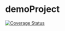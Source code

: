 # demoProject
[![Coverage Status](https://coveralls.io/repos/github/quangthanh1/demoProject/badge.svg?branch=master)](https://coveralls.io/github/quangthanh1/demoProject?branch=master)
